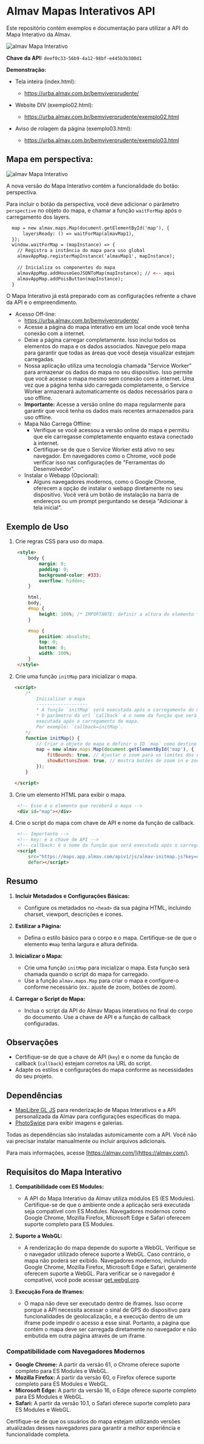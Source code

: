 # Almav Mapas Interativos API

Este repositório contém exemplos e documentação para utilizar a API do Mapa Interativo da Almav.

![almav Mapa Interativo](https://raw.githubusercontent.com/almav/urba.almav.com.br-bemviverprudente/main/assets/images/screen01.jpg)

**Chave da API:** `deef0c33-56b9-4a12-98bf-e445b3b300d1`

**Demonstração:**

- Tela inteira (index.html): 
  - https://urba.almav.com.br/bemviverprudente/

- Website DIV (exemplo02.html):
  - https://urba.almav.com.br/bemviverprudente/exemplo02.html
  
- Aviso de rolagem da página (exemplo03.html):
  - https://urba.almav.com.br/bemviverprudente/exemplo03.html

## Mapa em perspectiva:
  ![almav Mapa Interativo](https://raw.githubusercontent.com/almav/urba.almav.com.br-bemviverprudente/main/assets/images/screen02.png)

  A nova versão do Mapa Interativo contém a funcionalidade do botão: perspectiva.

  Para incluir o botão da perspectiva, você deve adicionar o parâmetro `perspective` no objeto do mapa, e chamar a função `waitForMap` após o carregamento dos layers.

  ```html
    map = new almav.maps.Map(document.getElementById('map'), {
        layersReady: () => waitForMap(almavMap1),
    });
    window.waitForMap = (mapInstance) => {
      // Registra a instância do mapa para uso global
      almavAppMap.registerMapInstance('almavMap1', mapInstance);
      
      // Inicializa os componentes do mapa
      almavAppMap.addHouseGeoJSONToMap(mapInstance); // <-- aqui
      almavAppMap.addPoisButton(mapInstance);
    }
  ```

  O Mapa Interativo já está preparado com as configurações refrente a chave da API e o empreendimento.
  
- Acesso Off-line:
  - https://urba.almav.com.br/bemviverprudente/
  - Acesse a página do mapa interativo em um local onde você tenha conexão com a internet.
  - Deixe a página carregar completamente. Isso inclui todos os elementos do mapa e os dados associados. Navegue pelo mapa para garantir que todas as áreas que você deseja visualizar estejam carregadas.
  - Nossa aplicação utiliza uma tecnologia chamada "Service Worker" para armazenar os dados do mapa no seu dispositivo. Isso permite que você acesse o mapa mesmo sem conexão com a internet. Uma vez que a página tenha sido carregada completamente, o Service Worker armazenará automaticamente os dados necessários para o uso offline.
  - **Importante:** Acesse a versão online do mapa regularmente para garantir que você tenha os dados mais recentes armazenados para uso offline.
  - Mapa Não Carrega Offline:
    - Verifique se você acessou a versão online do mapa e permitiu que ele carregasse completamente enquanto estava conectado à internet.
    - Certifique-se de que o Service Worker está ativo no seu navegador. Em navegadores como o Chrome, você pode verificar isso nas configurações de "Ferramentas do Desenvolvedor".
  - Instalar o Webapp (Opcional):
    - Alguns navegadores modernos, como o Google Chrome, oferecem a opção de instalar o webapp diretamente no seu dispositivo. Você verá um botão de instalação na barra de endereços ou um prompt perguntando se deseja "Adicionar à tela inicial".

## Exemplo de Uso

1. Crie regras CSS para uso do mapa.

```html
    <style>
        body {
            margin: 0;
            padding: 0;
            background-color: #333;
            overflow: hidden;
        }

        html,
        body,
        #map {
            height: 100%; /* IMPORTANTE: definir a altura do elemento */ 
        }

        #map {
            position: absolute;
            top: 0;
            bottom: 0;
            width: 100%;
        }
    </style>
```

2. Crie uma função `initMap` para inicializar o mapa.

 ```html
    <script>
        /*
            Inicializar o mapa
            -------------------
            * A função `initMap` será executada após o carregamento do mapa.
            * O parâmetro da url `callback` é o nome da função que será 
            executada após o carregamento do mapa. 
            Por exemplo: `callback=initMap`.
        */
        function initMap() {
            // Criar o objeto do mapa e definir o ID `map` como destino
            map = new almav.maps.Map(document.getElementById('map'), {
                fitBounds: true, // Ajustar o zoom para os limites dos elementos
                showButtonsZoom: true, // mostra botões de zoom in e zoom out
            });
        }

    </script>
```

3. Crie um elemento HTML para exibir o mapa.
   
```html
    <!-- Esse é o elemento que receberá o mapa -->
    <div id="map"></div>
```

4. Crie o script do mapa com chave de API e nome da função de callback.

```html
    <!-- Importante -->
    <!-- key: é a chave de API -->
    <!-- callback: é o nome da função que será executada após o carregamento do mapa -->
    <script
        src="https://maps.app.almav.com/apiv1/js/almav-initmap.js?key=deef0c33-56b9-4a12-98bf-e445b3b300d1&callback=initMap"
        defer></script>
```


## Resumo

1. **Incluir Metadados e Configurações Básicas:**
   - Configure os metadados no `<head>` da sua página HTML, incluindo charset, viewport, descrições e ícones.

2. **Estilizar a Página:**
   - Defina o estilo básico para o corpo e o mapa. Certifique-se de que o elemento `#map` tenha largura e altura definida.

3. **Inicializar o Mapa:**
   - Crie uma função `initMap` para inicializar o mapa. Esta função será chamada quando o script do mapa for carregado.
   - Use a função `almav.maps.Map` para criar o mapa e configure-o conforme necessário (ex.: ajuste de zoom, botões de zoom).

4. **Carregar o Script do Mapa:**
   - Inclua o script da API do Almav Mapas Interativos no final do corpo do documento. Use a chave de API e a função de callback configuradas.

## Observações

- Certifique-se de que a chave de API (`key`) e o nome da função de callback (`callback`) estejam corretos na URL do script.
- Adapte os estilos e configurações do mapa conforme as necessidades do seu projeto.

## Dependências

- [MapLibre GL JS](https://maplibre.org/) para renderização de Mapas Interativos e a API personalizada da Almav para configurações específicas do mapa.
- [PhotoSwipe](https://github.com/dimsemenov/PhotoSwipe) para exibir imagens e galerias.

Todas as dependências são instaladas automicamente com a API. Você não vai precisar instalar manualmente ou incluir arquivos adicionais.

Para mais informações, acesse [https://almav.com/](https://almav.com/).

## Requisitos do Mapa Interativo

1. **Compatibilidade com ES Modules:**
   - A API do Mapa Interativo da Almav utiliza módulos ES (ES Modules). Certifique-se de que o ambiente onde a aplicação será executada seja compatível com ES Modules. Navegadores modernos como Google Chrome, Mozilla Firefox, Microsoft Edge e Safari oferecem suporte completo para ES Modules.

2. **Suporte a WebGL:**
   - A renderização do mapa depende do suporte a WebGL. Verifique se o navegador utilizado oferece suporte a WebGL. Caso contrário, o mapa não poderá ser exibido. Navegadores modernos, incluindo Google Chrome, Mozilla Firefox, Microsoft Edge e Safari, geralmente oferecem suporte a WebGL. Para verificar se o navegador é compatível, você pode acessar [get.webgl.org](https://get.webgl.org/).

3. **Execução Fora de Iframes:**
   - O mapa não deve ser executado dentro de iframes. Isso ocorre porque a API necessita acessar o sinal de GPS do dispositivo para funcionalidades de geolocalização, e a execução dentro de um iframe pode impedir o acesso a esse sinal. Portanto, a página que contém o mapa deve ser carregada diretamente no navegador e não embutida em outra página através de um iframe.

### Compatibilidade com Navegadores Modernos

- **Google Chrome:** A partir da versão 61, o Chrome oferece suporte completo para ES Modules e WebGL.
- **Mozilla Firefox:** A partir da versão 60, o Firefox oferece suporte completo para ES Modules e WebGL.
- **Microsoft Edge:** A partir da versão 16, o Edge oferece suporte completo para ES Modules e WebGL.
- **Safari:** A partir da versão 10.1, o Safari oferece suporte completo para ES Modules e WebGL.

Certifique-se de que os usuários do mapa estejam utilizando versões atualizadas desses navegadores para garantir a melhor experiência e funcionalidade completa.